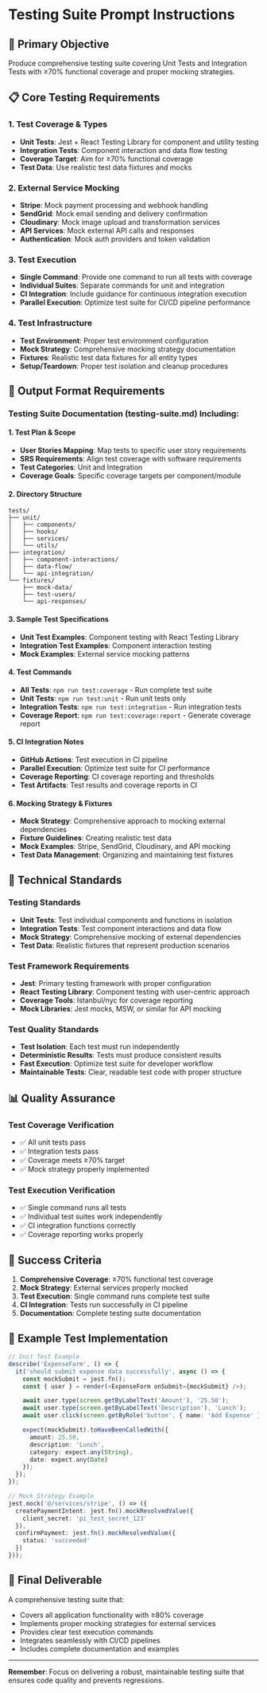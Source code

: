 # Testing Suite Prompt Instructions

## 🧪 **Primary Objective**

Produce comprehensive testing suite covering Unit Tests and Integration Tests with ≥70% functional coverage and proper mocking strategies.

## 📋 **Core Testing Requirements**

### **1. Test Coverage & Types**

- **Unit Tests**: Jest + React Testing Library for component and utility testing
- **Integration Tests**: Component interaction and data flow testing
- **Coverage Target**: Aim for ≥70% functional coverage
- **Test Data**: Use realistic test data fixtures and mocks

### **2. External Service Mocking**

- **Stripe**: Mock payment processing and webhook handling
- **SendGrid**: Mock email sending and delivery confirmation
- **Cloudinary**: Mock image upload and transformation services
- **API Services**: Mock external API calls and responses
- **Authentication**: Mock auth providers and token validation

### **3. Test Execution**

- **Single Command**: Provide one command to run all tests with coverage
- **Individual Suites**: Separate commands for unit and integration
- **CI Integration**: Include guidance for continuous integration execution
- **Parallel Execution**: Optimize test suite for CI/CD pipeline performance

### **4. Test Infrastructure**

- **Test Environment**: Proper test environment configuration
- **Mock Strategy**: Comprehensive mocking strategy documentation
- **Fixtures**: Realistic test data fixtures for all entity types
- **Setup/Teardown**: Proper test isolation and cleanup procedures

## 📁 **Output Format Requirements**

### **Testing Suite Documentation (testing-suite.md) Including:**

#### **1. Test Plan & Scope**

- **User Stories Mapping**: Map tests to specific user story requirements
- **SRS Requirements**: Align test coverage with software requirements
- **Test Categories**: Unit and Integration
- **Coverage Goals**: Specific coverage targets per component/module

#### **2. Directory Structure**

```
tests/
├── unit/
│   ├── components/
│   ├── hooks/
│   ├── services/
│   └── utils/
├── integration/
│   ├── component-interactions/
│   ├── data-flow/
│   └── api-integration/
└── fixtures/
    ├── mock-data/
    ├── test-users/
    └── api-responses/
```

#### **3. Sample Test Specifications**

- **Unit Test Examples**: Component testing with React Testing Library
- **Integration Test Examples**: Component interaction testing
- **Mock Examples**: External service mocking patterns

#### **4. Test Commands**

- **All Tests**: `npm run test:coverage` - Run complete test suite
- **Unit Tests**: `npm run test:unit` - Run unit tests only
- **Integration Tests**: `npm run test:integration` - Run integration tests
- **Coverage Report**: `npm run test:coverage:report` - Generate coverage report

#### **5. CI Integration Notes**

- **GitHub Actions**: Test execution in CI pipeline
- **Parallel Execution**: Optimize test suite for CI performance
- **Coverage Reporting**: CI coverage reporting and thresholds
- **Test Artifacts**: Test results and coverage reports in CI

#### **6. Mocking Strategy & Fixtures**

- **Mock Strategy**: Comprehensive approach to mocking external dependencies
- **Fixture Guidelines**: Creating realistic test data
- **Mock Examples**: Stripe, SendGrid, Cloudinary, and API mocking
- **Test Data Management**: Organizing and maintaining test fixtures

## 🔧 **Technical Standards**

### **Testing Standards**

- **Unit Tests**: Test individual components and functions in isolation
- **Integration Tests**: Test component interactions and data flow
- **Mock Strategy**: Comprehensive mocking of external dependencies
- **Test Data**: Realistic fixtures that represent production scenarios

### **Test Framework Requirements**

- **Jest**: Primary testing framework with proper configuration
- **React Testing Library**: Component testing with user-centric approach
- **Coverage Tools**: Istanbul/nyc for coverage reporting
- **Mock Libraries**: Jest mocks, MSW, or similar for API mocking

### **Test Quality Standards**

- **Test Isolation**: Each test must run independently
- **Deterministic Results**: Tests must produce consistent results
- **Fast Execution**: Optimize test suite for developer workflow
- **Maintainable Tests**: Clear, readable test code with proper structure

## 📊 **Quality Assurance**

### **Test Coverage Verification**

- ✅ All unit tests pass
- ✅ Integration tests pass
- ✅ Coverage meets ≥70% target
- ✅ Mock strategy properly implemented

### **Test Execution Verification**

- ✅ Single command runs all tests
- ✅ Individual test suites work independently
- ✅ CI integration functions correctly
- ✅ Coverage reporting works properly

## 🎯 **Success Criteria**

1. **Comprehensive Coverage**: ≥70% functional test coverage
2. **Mock Strategy**: External services properly mocked
3. **Test Execution**: Single command runs complete test suite
4. **CI Integration**: Tests run successfully in CI pipeline
5. **Documentation**: Complete testing suite documentation

## 📝 **Example Test Implementation**

```typescript
// Unit Test Example
describe('ExpenseForm', () => {
  it('should submit expense data successfully', async () => {
    const mockSubmit = jest.fn();
    const { user } = render(<ExpenseForm onSubmit={mockSubmit} />);

    await user.type(screen.getByLabelText('Amount'), '25.50');
    await user.type(screen.getByLabelText('Description'), 'Lunch');
    await user.click(screen.getByRole('button', { name: 'Add Expense' }));

    expect(mockSubmit).toHaveBeenCalledWith({
      amount: 25.50,
      description: 'Lunch',
      category: expect.any(String),
      date: expect.any(Date)
    });
  });
});

// Mock Strategy Example
jest.mock('@/services/stripe', () => ({
  createPaymentIntent: jest.fn().mockResolvedValue({
    client_secret: 'pi_test_secret_123'
  }),
  confirmPayment: jest.fn().mockResolvedValue({
    status: 'succeeded'
  })
}));
```

## 🚀 **Final Deliverable**

A comprehensive testing suite that:

- Covers all application functionality with ≥80% coverage
- Implements proper mocking strategies for external services
- Provides clear test execution commands
- Integrates seamlessly with CI/CD pipelines
- Includes complete documentation and examples

---

**Remember**: Focus on delivering a robust, maintainable testing suite that ensures code quality and prevents regressions.
